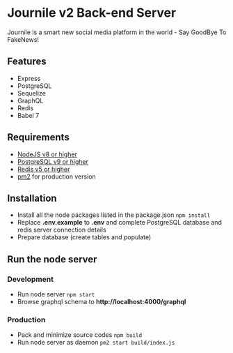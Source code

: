 # Journile v2 Back-end Server
Journile is a smart new social media platform in the world - Say GoodBye To FakeNews!


## Features

- Express
- PostgreSQL
- Sequelize
- GraphQL
- Redis
- Babel 7

## Requirements
- [NodeJS v8 or higher](https://nodejs.org/en/)
- [PostgreSQL v9 or higher](https://www.postgresql.org/)
- [Redis v5 or higher](https://redis.io/)
- [pm2](http://pm2.keymetrics.io/) for production version

## Installation

- Install all the node packages listed in the package.json
  `npm install`
- Replace **.env.example** to **.env** and complete PostgreSQL database and redis server connection details
- Prepare database (create tables and populate)

## Run the node server
### Development
- Run node server
`npm start`
- Browse graphql schema to **http://localhost:4000/graphql**

### Production
- Pack and minimize source codes
`npm build`
- Run node server as daemon
`pm2 start build/index.js`
